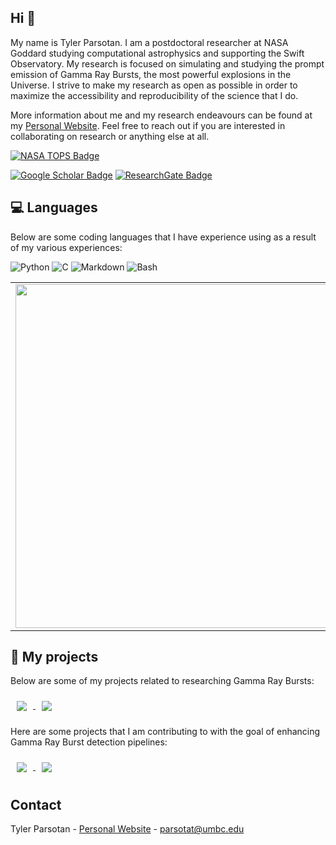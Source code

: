 ## Hi 👋

My name is Tyler Parsotan. I am a postdoctoral researcher at NASA Goddard studying computational astrophysics and supporting the Swift Observatory. My research is focused on simulating and studying the prompt emission of Gamma Ray Bursts, the most powerful explosions in the Universe. I strive to make my research as open as possible in order to maximize the accessibility and reproducibility of the science that I do.

More information about me and my research endeavours can be found at my [Personal Website](https://asd.gsfc.nasa.gov/Tyler.Parsotan/). Feel free to reach out if you are interested in collaborating on research or anything else at all.
<!--
**parsotat/parsotat** is a ✨ _special_ ✨ repository because its `README.md` (this file) appears on your GitHub profile.

Here are some ideas to get you started:

- 🔭 I’m currently working on ...
- 🌱 I’m currently learning ...
- 👯 I’m looking to collaborate on ...
- 🤔 I’m looking for help with ...
- 💬 Ask me about ...
- 📫 How to reach me: ...
- 😄 Pronouns: ...
- ⚡ Fun fact: ...
-->

[![NASA TOPS Badge](https://images.credly.com/size/100x100/images/d64b24d8-66f3-435a-bc76-2d70c26b0d67/image.png)](https://www.credly.com/badges/803c5edd-6da0-4df9-8d44-33c54a03f9a6/public_url)

[![Google Scholar Badge](https://img.shields.io/badge/Google-Scholar-lightgrey)](https://scholar.google.com/citations?user=cIxaj3MAAAAJ&hl=en)
[![ResearchGate Badge](https://img.shields.io/badge/Research-Gate-9cf)](https://www.researchgate.net/profile/Tyler-Parsotan)


## :computer: Languages
Below are some coding languages that I have experience using as a result of my various experiences:
 
<img alt="Python" src="https://img.shields.io/badge/Python%20-%2314354C.svg?&style=flat-square&logo=python&logoColor=white"/>
<img alt="C" src="https://img.shields.io/badge/C-%23239120.svg?&style=flat-square&logo=c&logoColor=white"/>
<img alt="Markdown" src="https://img.shields.io/badge/Markdown-%23000000.svg?&style=flat-square&logo=markdown&logoColor=white"/>
<img alt="Bash" src="https://img.shields.io/badge/Bash%20-%23121011.svg?&style=flat-square&logo=gnu-bash&logoColor=white"/>

<center>
  <table>
  <tr>
      <td><img width="550px" align="left" src="https://github-readme-stats.vercel.app/api?username=parsotat&show_icons=true&hide_border=true&count_private=true&layout=compact" /></td>
      <td><img width="550px" align="left" src="https://github-readme-stats.vercel.app/api/top-langs/?username=parsotat&hide=html&layout=compact" /></td>
  </tr>   
</table>
</center>

## :pushpin: My projects
Below are some of my projects related to researching Gamma Ray Bursts:

<a href="https://github.com/lazzati-astro/MCRaT">
  <img align="center" style="margin: 10px;"  src="https://github-readme-stats.vercel.app/api/pin/?username=lazzati-astro&repo=MCRaT" />
</a>
<a href="https://github.com/parsotat/ProcessMCRaT">
  <img align="center" style="margin: 10px;" src="https://github-readme-stats.vercel.app/api/pin/?username=parsotat&repo=ProcessMCRaT" />
</a>

Here are some projects that I am contributing to with the goal of enhancing Gamma Ray Burst detection pipelines:

<a href="https://github.com/Swift-BAT/NITRATES">
  <img align="center" style="margin: 10px;"  src="https://github-readme-stats.vercel.app/api/pin/?username=Swift-BAT&repo=NITRATES" />
</a>
<a href="https://github.com/lanl/swiftbat_python">
  <img align="center" style="margin: 10px;" src="https://github-readme-stats.vercel.app/api/pin/?username=lanl&repo=swiftbat_python" />
</a>

## Contact

Tyler Parsotan - [Personal Website](https://asd.gsfc.nasa.gov/Tyler.Parsotan/) - parsotat@umbc.edu
